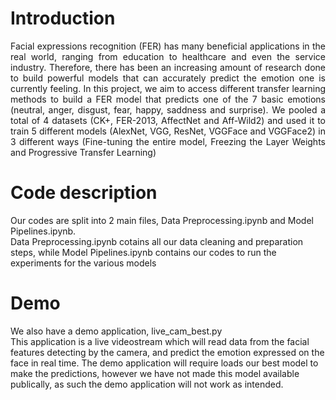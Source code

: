 # Introduction
<div style="text-align: justify; text-justify: inter-word;">Facial expressions recognition (FER) has many beneficial applications in the real world, ranging from education to healthcare and even the service industry. Therefore, there has been an increasing amount of research done to build powerful models that can accurately predict the emotion one is currently feeling. In this project, we aim to access different transfer learning methods to build a FER model that predicts one of the 7 basic emotions (neutral, anger, disgust, fear, happy, saddness and surprise). We pooled a total of 4 datasets (CK+, FER-2013, AffectNet and Aff-Wild2) and used it to train 5 different models (AlexNet, VGG, ResNet, VGGFace and VGGFace2) in 3 different ways (Fine-tuning the entire model, Freezing the Layer Weights and Progressive Transfer Learning)</div>


# Code description
Our codes are split into 2 main files, Data Preprocessing.ipynb and Model Pipelines.ipynb.<br/>
Data Preprocessing.ipynb cotains all our data cleaning and preparation steps, while Model Pipelines.ipynb contains our codes to run the experiments for the various models


# Demo
We also have a demo application, live_cam_best.py <br/>
This application is a live videostream which will read data from the facial features detecting by the camera, and predict the emotion expressed on the face in real time.
The demo application will require loads our best model to make the predictions, however we have not made this model available publically, as such the demo application will not work as intended.
